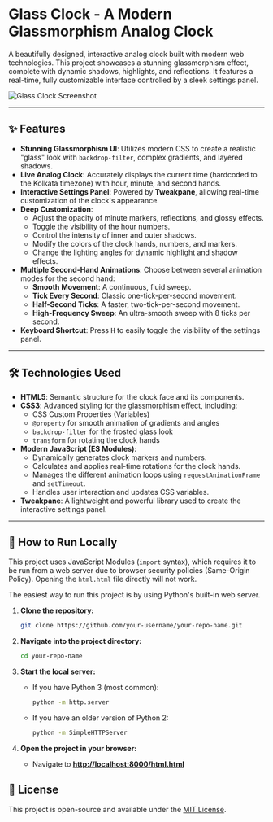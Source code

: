 # Glass Clock - A Modern Glassmorphism Analog Clock

A beautifully designed, interactive analog clock built with modern web technologies. This project showcases a stunning glassmorphism effect, complete with dynamic shadows, highlights, and reflections. It features a real-time, fully customizable interface controlled by a sleek settings panel.

![Glass Clock Screenshot](https://i.ibb.co/5hb6xNGC/Screenshot-2025-08-18-175705.png)

---

## ✨ Features

*   **Stunning Glassmorphism UI**: Utilizes modern CSS to create a realistic "glass" look with `backdrop-filter`, complex gradients, and layered shadows.
*   **Live Analog Clock**: Accurately displays the current time (hardcoded to the Kolkata timezone) with hour, minute, and second hands.
*   **Interactive Settings Panel**: Powered by **Tweakpane**, allowing real-time customization of the clock's appearance.
*   **Deep Customization**:
    *   Adjust the opacity of minute markers, reflections, and glossy effects.
    *   Toggle the visibility of the hour numbers.
    *   Control the intensity of inner and outer shadows.
    *   Modify the colors of the clock hands, numbers, and markers.
    *   Change the lighting angles for dynamic highlight and shadow effects.
*   **Multiple Second-Hand Animations**: Choose between several animation modes for the second hand:
    *   **Smooth Movement**: A continuous, fluid sweep.
    *   **Tick Every Second**: Classic one-tick-per-second movement.
    *   **Half-Second Ticks**: A faster, two-tick-per-second movement.
    *   **High-Frequency Sweep**: An ultra-smooth sweep with 8 ticks per second.
*   **Keyboard Shortcut**: Press <kbd>H</kbd> to easily toggle the visibility of the settings panel.

---

## 🛠️ Technologies Used

*   **HTML5**: Semantic structure for the clock face and its components.
*   **CSS3**: Advanced styling for the glassmorphism effect, including:
    *   CSS Custom Properties (Variables)
    *   `@property` for smooth animation of gradients and angles
    *   `backdrop-filter` for the frosted glass look
    *   `transform` for rotating the clock hands
*   **Modern JavaScript (ES Modules)**:
    *   Dynamically generates clock markers and numbers.
    *   Calculates and applies real-time rotations for the clock hands.
    *   Manages the different animation loops using `requestAnimationFrame` and `setTimeout`.
    *   Handles user interaction and updates CSS variables.
*   **Tweakpane**: A lightweight and powerful library used to create the interactive settings panel.

---

## 🚀 How to Run Locally

This project uses JavaScript Modules (`import` syntax), which requires it to be run from a web server due to browser security policies (Same-Origin Policy). Opening the `html.html` file directly will not work.

The easiest way to run this project is by using Python's built-in web server.

1.  **Clone the repository:**
    ```bash
    git clone https://github.com/your-username/your-repo-name.git
    ```

2.  **Navigate into the project directory:**
    ```bash
    cd your-repo-name
    ```

3.  **Start the local server:**
    *   If you have Python 3 (most common):
        ```bash
        python -m http.server
        ```
    *   If you have an older version of Python 2:
        ```bash
        python -m SimpleHTTPServer
        ```

4.  **Open the project in your browser:**
    *   Navigate to **[http://localhost:8000/html.html](http://localhost:8000/html.html)**


## 📜 License

This project is open-source and available under the [MIT License](LICENSE).
